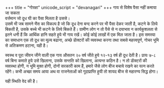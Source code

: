 +++
title = "गोरक्षा"
unicode_script = "devanagari"
+++
गाय से विशेष पैसा नहीं कमाया जा सकता  
वर्त्तमान जो दूध घी का पैसा मिलता है उससे।  
उसमें भी जब सामने भैंस का विकल्प है जो कि दूध देना बन्द करने पर भी पैसा देकर जाती है, कटने के लिये बिकती है, उसके बच्चे भी कटने के लिये बिकते हैं। ग्रामीण लोग न तो पैसे से न दयाभाव न कार्यकुशलता से इतने धनी हैं कि आर्थिक हानि सहते हुये भी गाय रखें। कोई कोई लाखों में एक मिल जाता है। इस समस्या का समाधान एक तो दूध का मूल्य बढाना, अच्छे डाॅक्टरों की व्यवस्था करना तथा सबसे महत्त्वपूर्ण, गोचर भूमि से अतिक्रमण हटाना, यही है।

स्वस्थ व पूरा जीवन जीने वाली एक गाय औसतन २० वर्ष जीते हुये १२-१३ वर्ष ही दूध देती है। प्रायः ७-८ वर्ष बिना कमाते हुये उसे खिलाना, उसके सन्तति को खिलाना, अत्यन्त कठिन है। न तो डाॅक्टरों की व्यवस्था होगी, न भूमि मुक्त होगी, दोनों सरकारी काम हैं, हमारे जैसे लोग बीज बचाये रखने का यत्न करते रहेंगे। कभी अच्छा समय आया अथ वा राजनेताओं को गूदाप्राप्ति हुयी तो शायद बीज से महारण्य सिद्ध होगा।

यही स्थिति वेद की है।